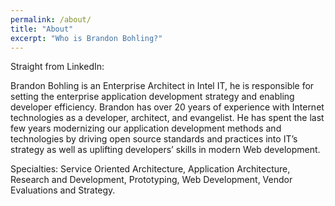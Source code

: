 ```yaml
---
permalink: /about/
title: "About"
excerpt: "Who is Brandon Bohling?"
---
```


Straight from LinkedIn:

Brandon Bohling is an Enterprise Architect in Intel IT, he is responsible for setting the enterprise application development strategy and enabling developer efficiency. Brandon has over 20 years of experience with Internet technologies as a developer, architect, and evangelist. He has spent the last few years modernizing our application development methods and technologies by driving open source standards and practices into IT’s strategy as well as uplifting developers’ skills in modern Web development.

Specialties: Service Oriented Architecture, Application Architecture, Research and Development, Prototyping, Web Development, Vendor Evaluations and Strategy.
